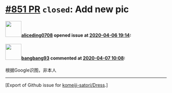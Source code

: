 # [\#851 PR](https://github.com/komeiji-satori/Dress/pull/851) `closed`: Add new pic

#### <img src="https://avatars.githubusercontent.com/u/53663048?v=4" width="50">[aliceding0708](https://github.com/aliceding0708) opened issue at [2020-04-06 19:14](https://github.com/komeiji-satori/Dress/pull/851):



#### <img src="https://avatars.githubusercontent.com/u/3430784?v=4" width="50">[bangbang93](https://github.com/bangbang93) commented at [2020-04-07 10:08](https://github.com/komeiji-satori/Dress/pull/851#issuecomment-610298768):

根据Google识图，非本人


-------------------------------------------------------------------------------



[Export of Github issue for [komeiji-satori/Dress](https://github.com/komeiji-satori/Dress).]
